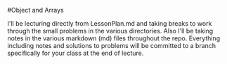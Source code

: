 #Object and Arrays

I'll be lecturing directly from LessonPlan.md and taking breaks to work through the small problems in the various directories.
Also I'll be taking notes in the various markdown (md) files throughout the repo.
Everything including notes and solutions to problems will be committed to a branch specifically for your class at the end of lecture.
